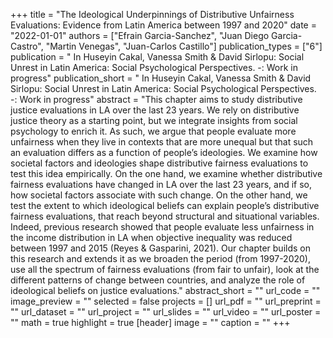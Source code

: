 +++
title = "The Ideological Underpinnings of Distributive Unfairness Evaluations: Evidence from Latin America between 1997 and 2020"
date = "2022-01-01"
authors = ["Efrain Garcia-Sanchez", "Juan Diego Garcia-Castro", "Martin Venegas", "Juan-Carlos Castillo"]
publication_types = ["6"]
publication = " In Huseyin Cakal, Vanessa Smith & David Sirlopu: Social Unrest in Latin America: Social Psychological Perspectives. -: Work in progress"
publication_short = " In Huseyin Cakal, Vanessa Smith & David Sirlopu: Social Unrest in Latin America: Social Psychological Perspectives. -: Work in progress"
abstract = "This chapter aims to study distributive justice evaluations in LA over the last 23 years. We rely on distributive justice theory as a starting point, but we integrate insights from social psychology to enrich it. As such, we argue that people evaluate more unfairness when they live in contexts that are more unequal but that such an evaluation differs as a function of people’s ideologies. We examine how societal factors and ideologies shape distributive fairness evaluations to test this idea empirically. On the one hand, we examine whether distributive fairness evaluations have changed in LA over the last 23 years, and if so, how societal factors associate with such change. On the other hand, we test the extent to which ideological beliefs can explain people’s distributive fairness evaluations, that reach beyond structural and situational variables. Indeed, previous research showed that people evaluate less unfairness in the income distribution in LA when objective inequality was reduced between 1997 and 2015 (Reyes & Gasparini, 2021). Our chapter builds on this research and extends it as we broaden the period (from 1997-2020), use all the spectrum of fairness evaluations (from fair to unfair), look at the different patterns of change between countries, and analyze the role of ideological beliefs on justice evaluations."
abstract_short = ""
url_code = ""
image_preview = ""
selected = false
projects = []
url_pdf = ""
url_preprint = ""
url_dataset = ""
url_project = ""
url_slides = ""
url_video = ""
url_poster = ""
math = true
highlight = true
[header]
image = ""
caption = ""
+++
